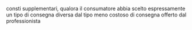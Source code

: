 consti supplementari, qualora il consumatore abbia scelto espressamente un tipo di consegna diversa dal tipo meno costoso di consegna offerto dal professionista